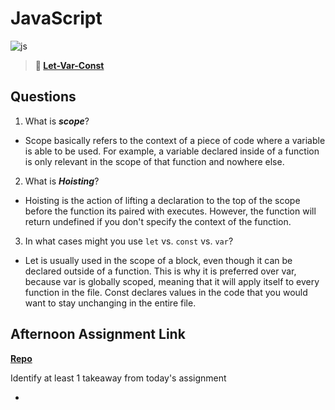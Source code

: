 # JavaScript

![js](https://bcw.blob.core.windows.net/public/img/courses/js.gif)

> **📖 [Let-Var-Const](https://codeworksacademy.com/fs-student-guide/resources/wk2/01-Let-Var-Const)**

## Questions

1. What is ***scope***?

- Scope basically refers to the context of a piece of code where a variable is able to be used. For example, a variable declared inside of a function is only relevant in the scope of that function and nowhere else.

2. What is ***Hoisting***?

- Hoisting is the action of lifting a declaration to the top of the scope before the function its paired with executes. However, the function will return undefined if you don't specify the context of the function.

3. In what cases might you use `let` vs. `const` vs. `var`?

- Let is usually used in the scope of a block, even though it can be declared outside of a function. This is why it is preferred over var, because var is globally scoped, meaning that it will apply itself to every function in the file. Const declares values in the code that you would want to stay unchanging in the entire file.
## Afternoon Assignment Link

**[Repo](https://github.com/doctorgrant99/<ASSIGNMENT_REPO>)**

Identify at least 1 takeaway from today's assignment

- 